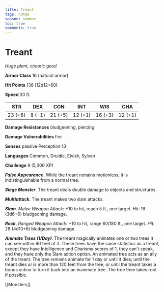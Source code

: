 ---title: Treanttags: notesseason: summertoc: truecomments: true---
# Treant

*Huge plant, chaotic good*

**Armor Class** 16 (natural armor)

**Hit Points** 138 (12d12+60)

**Speed** 30 ft.

| STR     | DEX    | CON     | INT     | WIS     | CHA     |
|---------|--------|---------|---------|---------|---------|
| 23 (+6) | 8 (-1) | 21 (+5) | 12 (+1) | 16 (+3) | 12 (+1) |

**Damage Resistances** bludgeoning, piercing

**Damage Vulnerabilities** fire

**Senses** passive Perception 13

**Languages** Common, Druidic, Elvish, Sylvan

**Challenge** 9 (5,000 XP)

***False Appearance***. While the treant remains motionless, it is indistinguishable from a normal tree.

***Siege Monster***. The treant deals double damage to objects and structures.


***Multiattack***. The treant makes two slam attacks.

***Slam***. *Melee Weapon Attack:* +10 to hit, reach 5 ft., one target. *Hit:* 16 (3d6+6) bludgeoning damage.

***Rock***. *Ranged Weapon Attack:* +10 to hit, range 60/180 ft., one target. *Hit:* 28 (4d10+6) bludgeoning damage.

***Animate Trees (1/Day)***. The treant magically animates one or two trees it can see within 60 feet of it. These trees have the same statistics as a treant, except they have Intelligence and Charisma scores of 1, they can't speak, and they have only the Slam action option. An animated tree acts as an ally of the treant. The tree remains animate for 1 day or until it dies; until the treant dies or is more than 120 feet from the tree; or until the treant takes a bonus action to turn it back into an inanimate tree. The tree then takes root if possible.


[[Monsters]]
